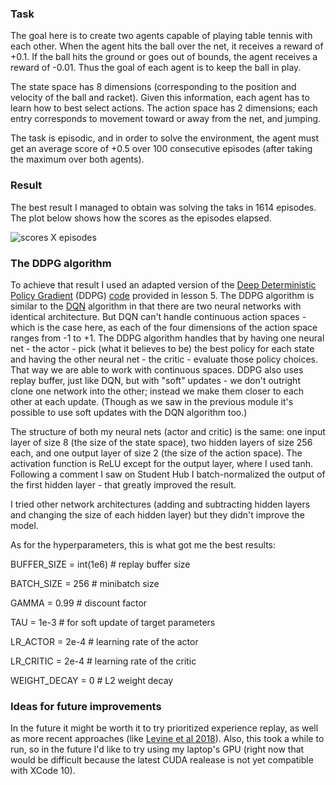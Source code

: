 ### Task

The goal here is to create two agents capable of playing table tennis with each other. When the agent hits the ball over the net, it receives a reward of +0.1. If the ball hits the ground or goes out of bounds, the agent receives a reward of -0.01. Thus the goal of each agent is to keep the ball in play.

The state space has 8 dimensions (corresponding to the position and velocity of the ball and racket). Given this information, each agent has to learn how to best select actions. The action space has 2 dimensions; each entry corresponds to movement toward or away from the net, and jumping.

The task is episodic, and in order to solve the environment, the agent must get an average score of +0.5 over 100 consecutive episodes (after taking the maximum over both agents).

### Result

The best result I managed to obtain was solving the taks in 1614 episodes. The plot below shows how the scores as the episodes elapsed.

![scores X episodes](https://github.com/thiagomarzagao/p3_collab_compet/blob/master/Figure_1.png)

### The DDPG algorithm

To achieve that result I used an adapted version of the [Deep Deterministic Policy Gradient](https://arxiv.org/abs/1509.02971) (DDPG) [code](https://github.com/udacity/deep-reinforcement-learning/blob/master/ddpg-pendulum/ddpg_agent.py) provided in lesson 5. The DDPG algorithm is similar to the [DQN](https://www.nature.com/articles/nature14236) algorithm in that there are two neural networks with identical architecture. But DQN can't handle continuous action spaces - which is the case here, as each of the four dimensions of the action space ranges from -1 to +1. The DDPG algorithm handles that by having one neural net - the actor - pick (what it believes to be) the best policy for each state and having the other neural net - the critic - evaluate those policy choices. That way we are able to work with continuous spaces. DDPG also uses replay buffer, just like DQN, but with "soft" updates - we don't outright clone one network into the other; instead we make them closer to each other at each update. (Though as we saw in the previous module it's possible to use soft updates with the DQN algorithm too.)

The structure of both my neural nets (actor and critic) is the same: one input layer of size 8 (the size of the state space), two hidden layers of size 256 each, and one output layer of size 2 (the size of the action space). The activation function is ReLU except for the output layer, where I used tanh. Following a comment I saw on Student Hub I batch-normalized the output of the first hidden layer - that greatly improved the result.

I tried other network architectures (adding and subtracting hidden layers and changing the size of each hidden layer) but they didn't improve the model.

As for the hyperparameters, this is what got me the best results:

BUFFER_SIZE = int(1e6)  # replay buffer size

BATCH_SIZE = 256        # minibatch size

GAMMA = 0.99            # discount factor

TAU = 1e-3              # for soft update of target parameters

LR_ACTOR = 2e-4         # learning rate of the actor 

LR_CRITIC = 2e-4        # learning rate of the critic

WEIGHT_DECAY = 0        # L2 weight decay

### Ideas for future improvements

In the future it might be worth it to try prioritized experience replay, as well as more recent approaches (like [Levine et al 2018](https://journals.sagepub.com/doi/abs/10.1177/0278364917710318)). Also, this took a while to run, so in the future I'd like to try using my laptop's GPU (right now that would be difficult because the latest CUDA realease is not yet compatible with XCode 10).

